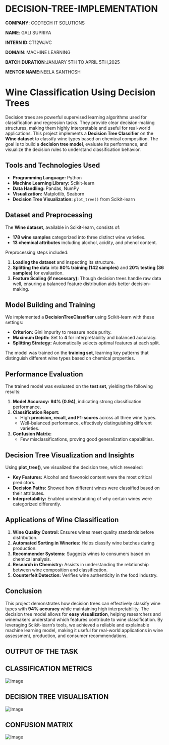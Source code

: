 # DECISION-TREE-IMPLEMENTATION

**COMPANY**: CODTECH IT SOLUTIONS

**NAME**: GALI SUPRIYA

**INTERN ID**:CT12WJVC

**DOMAIN**: MACHINE LEARNING

**BATCH DURATION**:JANUARY 5TH TO APRIL 5TH,2025

**MENTOR NAME**:NEELA SANTHOSH 

# Wine Classification Using Decision Trees  

Decision trees are powerful supervised learning algorithms used for classification and regression tasks. They provide clear decision-making structures, making them highly interpretable and useful for real-world applications. This project implements a **Decision Tree Classifier** on the **Wine dataset** to classify wine types based on chemical composition. The goal is to build a **decision tree model**, evaluate its performance, and visualize the decision rules to understand classification behavior.  

## Tools and Technologies Used  
- **Programming Language:** Python  
- **Machine Learning Library:** Scikit-learn  
- **Data Handling:** Pandas, NumPy  
- **Visualization:** Matplotlib, Seaborn  
- **Decision Tree Visualization:** `plot_tree()` from Scikit-learn  

## Dataset and Preprocessing  
The **Wine dataset**, available in Scikit-learn, consists of:  
- **178 wine samples** categorized into three distinct wine varieties.  
- **13 chemical attributes** including alcohol, acidity, and phenol content.  

Preprocessing steps included:  
1. **Loading the dataset** and inspecting its structure.  
2. **Splitting the data** into **80% training (142 samples)** and **20% testing (36 samples)** for evaluation.  
3. **Feature Scaling (if necessary):** Though decision trees handle raw data well, ensuring a balanced feature distribution aids better decision-making.  

## Model Building and Training  
We implemented a **DecisionTreeClassifier** using Scikit-learn with these settings:  
- **Criterion:** Gini impurity to measure node purity.  
- **Maximum Depth:** Set to **4** for interpretability and balanced accuracy.  
- **Splitting Strategy:** Automatically selects optimal features at each split.  

The model was trained on the **training set**, learning key patterns that distinguish different wine types based on chemical properties.  

## Performance Evaluation  
The trained model was evaluated on the **test set**, yielding the following results:  
1. **Model Accuracy:** **94% (0.94)**, indicating strong classification performance.  
2. **Classification Report:**  
   - High **precision, recall, and F1-scores** across all three wine types.  
   - Well-balanced performance, effectively distinguishing different varieties.  
3. **Confusion Matrix:**  
   - Few misclassifications, proving good generalization capabilities.  

## Decision Tree Visualization and Insights  
Using **plot_tree()**, we visualized the decision tree, which revealed:  
- **Key Features:** Alcohol and flavonoid content were the most critical predictors.  
- **Decision Paths:** Showed how different wines were classified based on their attributes.  
- **Interpretability:** Enabled understanding of why certain wines were categorized differently.  

## Applications of Wine Classification  
1. **Wine Quality Control:** Ensures wines meet quality standards before distribution.  
2. **Automated Sorting in Wineries:** Helps classify wine batches during production.  
3. **Recommender Systems:** Suggests wines to consumers based on chemical analysis.  
4. **Research in Chemistry:** Assists in understanding the relationship between wine composition and classification.  
5. **Counterfeit Detection:** Verifies wine authenticity in the food industry.  

## Conclusion  
This project demonstrates how decision trees can effectively classify wine types with **94% accuracy** while maintaining high interpretability. The decision tree model allows for **easy visualization**, helping researchers and winemakers understand which features contribute to wine classification. By leveraging Scikit-learn’s tools, we achieved a reliable and explainable machine learning model, making it useful for real-world applications in wine assessment, production, and consumer recommendations.

## OUTPUT OF THE TASK

## CLASSIFICATION METRICS 

![Image](https://github.com/user-attachments/assets/a19e9eeb-4b38-4f99-893e-ecd827ed23c7)

## DECISION TREE VISUALISATION

![Image](https://github.com/user-attachments/assets/e8b49895-9842-4fb6-a6b4-7bd5d4e0800b)

## CONFUSION MATRIX

![Image](https://github.com/user-attachments/assets/c0c3af92-1826-43a9-abe0-86201d925258)







